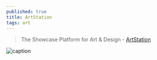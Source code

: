 ```yaml
---
published: true
title: ArtStation
tags: art
---
```

> The Showcase Platform for
Art & Design - [ArtStation](https://www.artstation.com/artwork?sorting=picks)

![caption](https://cdna.artstation.com/p/assets/images/images/004/720/972/large/randall-mackey-mural2.jpg?1485790389)
